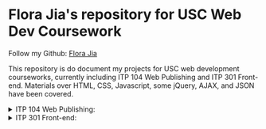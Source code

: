 # Flora Jia's repository for USC Web Dev Coursework

Follow my Github: [Flora Jia](https://github.com/Flora-jia-jfr)

This repository is do document my projects for USC web development courseworks, currently including ITP 104 Web Publishing and ITP 301 Front-end. Materials over HTML, CSS, Javascript, some jQuery, AJAX, and JSON have been covered.

<details>
<summary>ITP 104 Web Publishing:</summary>
<ul>
  <li><a src="https://github.com/Flora-jia-jfr/USC-ITP-coursework/tree/master/ITP104/Assignments_and_labs">Assignments and Labs</a></li>
  <li><a src="https://github.com/Flora-jia-jfr/USC-ITP-coursework/tree/master/ITP104/Lectures">Lectures</a></li>
  <li><a src="https://github.com/Flora-jia-jfr/USC-ITP-coursework/tree/master/ITP104/Midterm%20Exam">Midterm Exam</a></li>
  <li><a src="https://github.com/Flora-jia-jfr/USC-ITP-coursework/blob/master/ITP104/syllabus.pdf">Syllabus</a></li>
  <li><a src="https://github.com/Flora-jia-jfr/USC-ITP-coursework/tree/master/ITP104/Assignments_and_labs/final_project"></a></li>
</ul>
</details>

<details>
<summary>ITP 301 Front-end:</summary>
  
[Assignments and Labs](https://github.com/Flora-jia-jfr/USC-ITP-coursework/tree/master/ITP301/Labs_and_Assignments)

[Lectures] (https://github.com/Flora-jia-jfr/USC-ITP-coursework/tree/master/ITP301/Lectures)

[Syllabus](https://github.com/Flora-jia-jfr/USC-ITP-coursework/blob/master/ITP301/syllabus.pdf)

[My Final Project](https://github.com/Flora-jia-jfr/USC-ITP-coursework/tree/master/ITP301/Labs_and_Assignments/Final_Project)
  
 </details>
